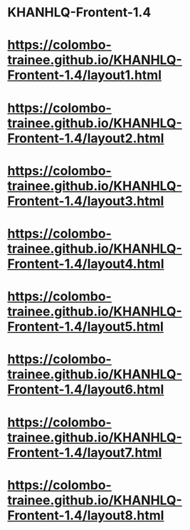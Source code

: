 # KHANHLQ-Frontent-1.4
# https://colombo-trainee.github.io/KHANHLQ-Frontent-1.4/layout1.html
# https://colombo-trainee.github.io/KHANHLQ-Frontent-1.4/layout2.html
# https://colombo-trainee.github.io/KHANHLQ-Frontent-1.4/layout3.html
# https://colombo-trainee.github.io/KHANHLQ-Frontent-1.4/layout4.html
# https://colombo-trainee.github.io/KHANHLQ-Frontent-1.4/layout5.html
# https://colombo-trainee.github.io/KHANHLQ-Frontent-1.4/layout6.html
# https://colombo-trainee.github.io/KHANHLQ-Frontent-1.4/layout7.html
# https://colombo-trainee.github.io/KHANHLQ-Frontent-1.4/layout8.html
